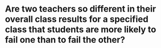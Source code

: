 # Are two teachers so different in their overall class results for a specified class that students are more likely to fail one than to fail the other?
